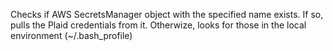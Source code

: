 Checks if AWS SecretsManager object with the specified name exists.
If so, pulls the Plaid credentials from it.
Otherwize, looks for those in the local environment (~/.bash_profile)

